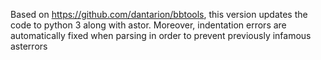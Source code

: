 Based on https://github.com/dantarion/bbtools, this version updates the code to python 3 along with astor. Moreover, indentation errors are automatically fixed when parsing in order to prevent previously infamous asterrors 
